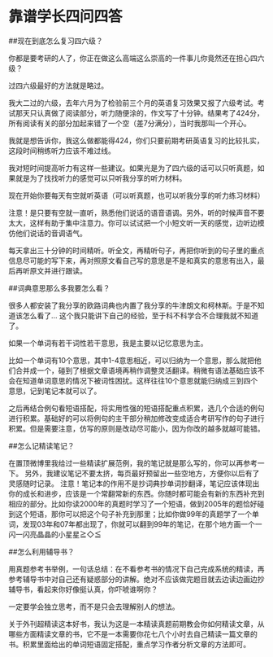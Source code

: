 # 靠谱学长四问四答

##现在到底怎么复习四六级？

你都是要考研的人了，你正在做这么高端这么崇高的一件事儿你竟然还在担心四六级？

过四六级最好的方法就是略过。

我大二过的六级，去年六月为了检验前三个月的英语复习效果又报了六级考试。考试那天只认真做了阅读部分，听力随便涂的，作文写了十分钟。结果考了424分，所有阅读有关的部分加起来错了一个空（差7分满分），当时我那叫一个开心。

我就是想告诉你，我这么做都能得424，你们只要前期考研英语复习的比较扎实，这段时间稍练听力应该不难过线。

我对短时间提高听力有这样一些建议。如果光是为了四六级的话可以只听真题，如果就是为了找找听力的感觉可以只听我分享的听力材料。

现在开始你要每天有空就听英语（可以听真题，也可以听我分享的听力练习材料）

注意！是只要有空就一直听，熟悉他们说话的语音语调。另外，听的时候声音不要太大，这样有助于集中注意力。你可以试试把一个小短文听一天的感觉，边听边模仿他们说话的音调语气。

每天拿出三十分钟的时间精听。听全文，再精听句子，再把你听到的句子里的重点信息尽可能的写下来，再对照原文看自己写的意思是不是和真实的意思有出入，最后再听原文并进行跟读。

##词典意思那么多我要怎么看？

很多人都安装了我分享的欧路词典也内置了我分享的牛津朗文和柯林斯。于是不知道该怎么看了…
这个我只能讲下自己的经验，至于科不科学合不合理我就不知道了。

如果一个单词有若干词性若干意思，我是主要以记忆意思为主。

比如一个单词有10个意思，其中1-4意思相近，可以归纳为一个意思，那么就把他们合并成一个，碰到了根据文章语境再稍作调整灵活翻译。稍微有语法基础应该不会在知道单词意思的情况下被词性困扰。这样往往10个意思就能归纳成三到四个意思，记到笔记本就可以了。

之后再结合例句看短语搭配，将实用性强的短语搭配重点积累，选几个合适的例句进行积累。基础好的可以将例句的主干部分稍加修改变成适合考研写作的句子进行积累。但是需要注意，仿写的原则是改动尽可能小，因为你改的越多就越可能错。

##怎么记精读笔记？

在置顶微博里我给过一些精读扩展范例，我的笔记就是那么写的，你可以再参考一下。
另外，我建议笔记不要太挤，每页最好预留出一些空地方，方便你以后有了灵感随时记录。
注意！笔记本的作用不是抄词典抄单词抄翻译，笔记应该体现出你的成长和进步，应该是一个常翻常新的东西。你随时都可能会有新的东西补充到相应的部分。比如你读2000年的真题时学习了一个短语，做到2005年的题恰好碰到这个短语，那你可以把这个句子补充到那里；比如你做99年的真题学了一个单词，发现03年和07年都出现了，你就可以翻到99年的笔记，在那个地方画一个一闪一闪亮晶晶的小星星≧◇≦

##怎么利用辅导书？

用真题参考书举例，一句话总结：在不看参考书的情况下自己完成系统的精读，再参考辅导书中对自己还有疑惑部分的讲解。绝对不应该做完题目就去边读边画边抄辅导书，看起来你好像挺认真，你吓唬谁啊你？

一定要学会独立思考，而不是只会去理解别人的想法。

关于外刊超精读这本好书，我认为这是一本精读真题前期教会你如何精读文章，从哪些方面精读文章的书，它不是一本需要你花七八个小时去自己精读一篇文章的书。积累里面给出的单词短语固定搭配，重点学习作者分析文章的方法即可。
